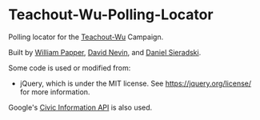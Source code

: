 Teachout-Wu-Polling-Locator
===========================

Polling locator for the [Teachout-Wu](http://www.teachoutwu.com/) Campaign.

Built by [William Papper](http://papper.me/), [David Nevin](http://dnevin.com/), and [Daniel Sieradski](http://self.agency/).

Some code is used or modified from:

* jQuery, which is under the MIT license. See https://jquery.org/license/ for more information.

Google's [Civic Information API](https://developers.google.com/civic-information/) is also used.
